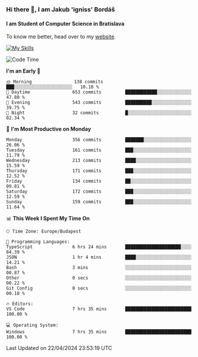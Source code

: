 ### Hi there 👋, I am Jakub 'igniss' Bordáš

#### I am Student of Computer Science in Bratislava
To know me better, head over to my [website](https://bordas.sk).

[![My Skills](https://skillicons.dev/icons?i=js,html,css,figma,svelte,java,kotlin,python,postgresql,typescript,nest,nodejs)](https://bordas.sk)


<!--START_SECTION:waka-->
![Code Time](http://img.shields.io/badge/Code%20Time-1%2C474%20hrs%2051%20mins-blue)

**I'm an Early 🐤** 

```text
🌞 Morning                138 commits         ███░░░░░░░░░░░░░░░░░░░░░░   10.10 % 
🌆 Daytime                653 commits         ████████████░░░░░░░░░░░░░   47.80 % 
🌃 Evening                543 commits         ██████████░░░░░░░░░░░░░░░   39.75 % 
🌙 Night                  32 commits          █░░░░░░░░░░░░░░░░░░░░░░░░   02.34 % 
```
📅 **I'm Most Productive on Monday** 

```text
Monday                   356 commits         ███████░░░░░░░░░░░░░░░░░░   26.06 % 
Tuesday                  161 commits         ███░░░░░░░░░░░░░░░░░░░░░░   11.79 % 
Wednesday                213 commits         ████░░░░░░░░░░░░░░░░░░░░░   15.59 % 
Thursday                 171 commits         ███░░░░░░░░░░░░░░░░░░░░░░   12.52 % 
Friday                   134 commits         ██░░░░░░░░░░░░░░░░░░░░░░░   09.81 % 
Saturday                 172 commits         ███░░░░░░░░░░░░░░░░░░░░░░   12.59 % 
Sunday                   159 commits         ███░░░░░░░░░░░░░░░░░░░░░░   11.64 % 
```


📊 **This Week I Spent My Time On** 

```text
🕑︎ Time Zone: Europe/Budapest

💬 Programming Languages: 
TypeScript               6 hrs 24 mins       █████████████████████░░░░   84.39 % 
JSON                     1 hr 4 mins         ████░░░░░░░░░░░░░░░░░░░░░   14.21 % 
Bash                     3 mins              ░░░░░░░░░░░░░░░░░░░░░░░░░   00.87 % 
Other                    0 secs              ░░░░░░░░░░░░░░░░░░░░░░░░░   00.22 % 
Git Config               0 secs              ░░░░░░░░░░░░░░░░░░░░░░░░░   00.18 % 

🔥 Editors: 
VS Code                  7 hrs 35 mins       █████████████████████████   100.00 % 

💻 Operating System: 
Windows                  7 hrs 35 mins       █████████████████████████   100.00 % 
```


 Last Updated on 22/04/2024 23:53:19 UTC
<!--END_SECTION:waka-->
